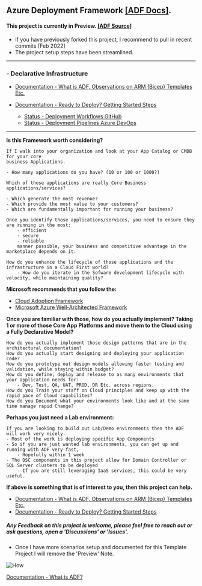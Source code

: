 
## Azure Deployment Framework [[ADF Docs]](https://brwilkinson.github.io/AzureDeploymentFramework/).
#### This project is currently in Preview. [[ADF Source]](https://github.com/brwilkinson/AzureDeploymentFramework)
- If you have previously forked this project, I recommend to pull in recent commits [Feb 2022]
- The project setup steps have been streamlined.

* * *

### - Declarative Infrastructure

- [Documentation - What is ADF, Observations on ARM (Bicep) Templates Etc.](https://brwilkinson.github.io/AzureDeploymentFramework/)
- [Documentation - Ready to Deploy? Getting Started Steps](https://brwilkinson.github.io/AzureDeploymentFramework/Getting_Started)

    - [Status - Deployment Workflows GitHub](./Deployment_Pipelines_GitHub.md)
    - [Status - Deployment Pipelines Azure DevOps](./Deployment_Pipelines_DevOps.md)


* * *


**Is this Framework worth considering?**

    If I walk into your organization and look at your App Catalog or CMDB for your core 
    business Applications.
    
    - How many applications do you have? (10 or 100 or 1000?)
    
    Which of those applications are really Core Business applications/services?
    
    - Which generate the most revenue?
    - Which provide the most value to your customers?
    - Which are fundamentally important for running your business?
    
    Once you identify those applications/services, you need to ensure they are running in the most: 
        - efficient
        - secure
        - reliable
        manner possible, your business and competitive advantage in the marketplace depends on it.
    
    How do you enhance the lifecycle of those applications and the infrastructure in a Cloud First world?
        - How do you iterate in the Sofware development lifecycle with velocity, while maintaining quality?

**Microsoft recommends that you follow the:**
- <a href="https://docs.microsoft.com/en-us/azure/cloud-adoption-framework/" target="_blank">Cloud Adoption Framework</a>
- <a href="https://docs.microsoft.com/en-us/azure/architecture/framework" target="_blank">Microsoft Azure Well-Architected Framework</a>

**Once you are familiar with those, how do you actually implement? Taking 1 or more of those Core App Platforms and move them to the Cloud using a Fully Declarative Model?**
    
    How do you actually implement those design patterns that are in the architectural documentation?
    How do you actually start designing and deploying your application code?
    How do you prototype out design models allowing faster testing and validation, while staying within budget?
    How do you define, deploy and release to as many environments that your application needs for: 
        - Dev, Test, QA, UAT, PROD, DR Etc. across regions.
    How do you Train your staff on Cloud principles and keep up with the rapid pace of Cloud capabilites?
    How do you Document what your environments look like and at the same time manage rapid Change?

**Perhaps you just need a Lab environment:**

    If you are looking to build out Lab/Demo environments then the ADF will work very nicely.
    - Most of the work is deploying specific App Components
    - So if you are just wanted lab environments, you can get up and running with ADF very fast, 
        - Hopefully within 1 week
    - The DSC components in this project allow for Domain Controller or SQL Server clusters to be deployed
        - If you are still leveraging IaaS services, this could be very useful.


**If above is something that is of interest to you, then this project can help.**

- [Documentation - What is ADF, Observations on ARM (Bicep) Templates Etc.](https://brwilkinson.github.io/AzureDeploymentFramework/)
- [Documentation - Ready to Deploy? Getting Started Steps](https://brwilkinson.github.io/AzureDeploymentFramework/Getting_Started)

##### Any Feedback on this project is welcome, please feel free to reach out or ask questions, open a 'Discussions' or 'Issues'.
- Once I have more scenarios setup and documented for this Template Project I will remove the 'Preview' Note.


![How](./Slides_ADF/Slide5.SVG)

[Documentation - What is ADF?](https://brwilkinson.github.io/AzureDeploymentFramework/)

</br>





